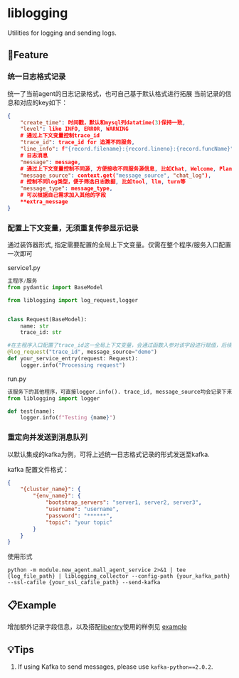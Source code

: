 # liblogging

Utilities for logging and sending logs.

## 🌟Feature
### 统一日志格式记录
统一了当前agent的日志记录格式，也可自己基于默认格式进行拓展
当前记录的信息和对应的key如下：
```json
{
    "create_time": 时间戳，默认和mysql列datatime(3)保持一致,
    "level": like INFO, ERROR, WARNING
    # 通过上下文变量控制trace_id
    "trace_id": trace_id for 追溯不同服务,
    "line_info": f"{record.filename}:{record.lineno}:{record.funcName}",
    # 日志消息
    "message": message,
    # 通过上下文变量控制不同源, 方便接收不同服务源信息, 比如Chat, Welcome, Planning等
    "message_source": context.get("message_source", "chat_log"),
    # 控制不同log类型，便于筛选日志数据, 比如tool, llm, turn等
    "message_type": message_type,
    # 可以根据自己需求加入其他的字段
    **extra_message
}
```

### 配置上下文变量，无须重复传参显示记录
通过装饰器形式, 指定需要配置的全局上下文变量。仅需在整个程序/服务入口配置一次即可

service1.py
```python
主程序/服务
from pydantic import BaseModel

from liblogging import log_request,logger


class Request(BaseModel):
    name: str
    trace_id: str

#在主程序入口配置了trace_id这一全局上下文变量，会通过函数入参对该字段进行赋值，后续在该服务下的其他程序logger.info时会读取这一变量并记录下来。同时也支持以关键字参数配置默认的message_source。
@log_request("trace_id", message_source="demo")
def your_service_entry(request: Request):
    logger.info("Processing request")
```

run.py
```python
该服务下的其他程序，可直接logger.info(). trace_id, message_source均会记录下来。
from liblogging import logger

def test(name):
    logger.info(f"Testing {name}")
```

### 重定向并发送到消息队列
以默认集成的kafka为例，可将上述统一日志格式记录的形式发送至kafka.

kafka 配置文件格式：
```json
{
    "{cluster_name}": {
        "{env_name}": {
            "bootstrap_servers": "server1, server2, server3",
            "username": "username",
            "password": "******",
            "topic": "your topic"
        }
    }
}
```

使用形式
```shell
python -m module.new_agent.mall_agent_service 2>&1 | tee {log_file_path} | liblogging_collector --config-path {your_kafka_path}  --ssl-cafile {your_ssl_cafile_path} --send-kafka
```

## 📋Example
增加额外记录字段信息，以及搭配[libentry](https://github.com/XoriieInpottn/libentry)使用的样例见 [example](example)


## 💡Tips

1. If using Kafka to send messages, please use `kafka-python==2.0.2`.